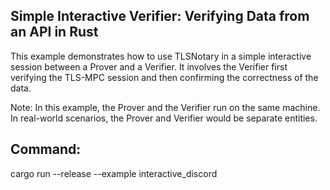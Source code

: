 ## Simple Interactive Verifier: Verifying Data from an API in Rust

This example demonstrates how to use TLSNotary in a simple interactive session between a Prover and a Verifier. It involves the Verifier first verifying the TLS-MPC session and then confirming the correctness of the data.

Note: In this example, the Prover and the Verifier run on the same machine. In real-world scenarios, the Prover and Verifier would be separate entities.

## Command:
 cargo run --release --example interactive_discord
